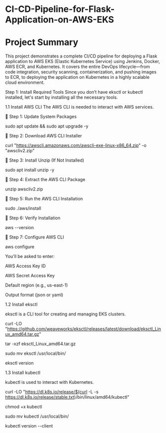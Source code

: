 # CI-CD-Pipeline-for-Flask-Application-on-AWS-EKS

# Project Summary

This project demonstrates a complete CI/CD pipeline for deploying a Flask application to AWS EKS (Elastic Kubernetes Service) using Jenkins, Docker, AWS ECR, and Kubernetes. It covers the entire DevOps lifecycle—from code integration, security scanning, containerization, and pushing images to ECR, to deploying the application on Kubernetes in a highly scalable cloud environment.


Step 1: Install Required Tools
Since you don’t have eksctl or kubectl installed, let's start by installing all the necessary tools.

1.1 Install AWS CLI
The AWS CLI is needed to interact with AWS services.

📌 Step 1: Update System Packages

sudo apt update && sudo apt upgrade -y


📌 Step 2: Download AWS CLI Installer

curl "https://awscli.amazonaws.com/awscli-exe-linux-x86_64.zip" -o "awscliv2.zip"


📌 Step 3: Install Unzip (If Not Installed)

sudo apt install unzip -y


📌 Step 4: Extract the AWS CLI Package

unzip awscliv2.zip


📌 Step 5: Run the AWS CLI Installation

sudo ./aws/install


📌 Step 6: Verify Installation

aws --version

📌 Step 7: Configure AWS CLI

aws configure

You'll be asked to enter:

AWS Access Key ID

AWS Secret Access Key

Default region (e.g., us-east-1)

Output format (json or yaml)



1.2 Install eksctl

eksctl is a CLI tool for creating and managing EKS clusters.


curl -LO "https://github.com/weaveworks/eksctl/releases/latest/download/eksctl_Linux_amd64.tar.gz"

tar -xzf eksctl_Linux_amd64.tar.gz

sudo mv eksctl /usr/local/bin/

eksctl version



1.3 Install kubectl

kubectl is used to interact with Kubernetes.


curl -LO "https://dl.k8s.io/release/$(curl -L -s https://dl.k8s.io/release/stable.txt)/bin/linux/amd64/kubectl"

chmod +x kubectl

sudo mv kubectl /usr/local/bin/

kubectl version --client


